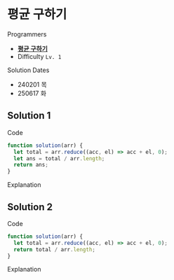 # 평균 구하기

Programmers

- **[평균 구하기](https://school.programmers.co.kr/learn/courses/30/lessons/12944)**
- Difficulty `Lv. 1`

Solution Dates

- 240201 목
- 250617 화

## Solution 1

Code

```javascript
function solution(arr) {
  let total = arr.reduce((acc, el) => acc + el, 0);
  let ans = total / arr.length;
  return ans;
}
```

Explanation

## Solution 2

Code

```javascript
function solution(arr) {
  let total = arr.reduce((acc, el) => acc + el, 0);
  return total / arr.length;
}
```

Explanation
